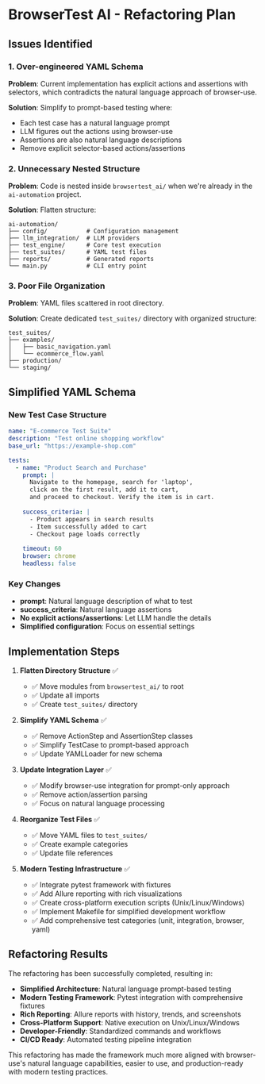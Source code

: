 # BrowserTest AI - Refactoring Plan

## Issues Identified

### 1. Over-engineered YAML Schema
**Problem**: Current implementation has explicit actions and assertions with selectors, which contradicts the natural language approach of browser-use.

**Solution**: Simplify to prompt-based testing where:
- Each test case has a natural language prompt
- LLM figures out the actions using browser-use
- Assertions are also natural language descriptions
- Remove explicit selector-based actions/assertions

### 2. Unnecessary Nested Structure
**Problem**: Code is nested inside `browsertest_ai/` when we're already in the `ai-automation` project.

**Solution**: Flatten structure:
```
ai-automation/
├── config/           # Configuration management
├── llm_integration/  # LLM providers
├── test_engine/      # Core test execution
├── test_suites/      # YAML test files
├── reports/          # Generated reports
└── main.py           # CLI entry point
```

### 3. Poor File Organization
**Problem**: YAML files scattered in root directory.

**Solution**: Create dedicated `test_suites/` directory with organized structure:
```
test_suites/
├── examples/
│   ├── basic_navigation.yaml
│   └── ecommerce_flow.yaml
├── production/
└── staging/
```

## Simplified YAML Schema

### New Test Case Structure
```yaml
name: "E-commerce Test Suite"
description: "Test online shopping workflow"
base_url: "https://example-shop.com"

tests:
  - name: "Product Search and Purchase"
    prompt: |
      Navigate to the homepage, search for 'laptop', 
      click on the first result, add it to cart, 
      and proceed to checkout. Verify the item is in cart.
    
    success_criteria: |
      - Product appears in search results
      - Item successfully added to cart
      - Checkout page loads correctly
    
    timeout: 60
    browser: chrome
    headless: false
```

### Key Changes
- **prompt**: Natural language description of what to test
- **success_criteria**: Natural language assertions
- **No explicit actions/assertions**: Let LLM handle the details
- **Simplified configuration**: Focus on essential settings

## Implementation Steps

1. **Flatten Directory Structure** ✅
   - ✅ Move modules from `browsertest_ai/` to root
   - ✅ Update all imports
   - ✅ Create `test_suites/` directory

2. **Simplify YAML Schema** ✅
   - ✅ Remove ActionStep and AssertionStep classes
   - ✅ Simplify TestCase to prompt-based approach
   - ✅ Update YAMLLoader for new schema

3. **Update Integration Layer** ✅
   - ✅ Modify browser-use integration for prompt-only approach
   - ✅ Remove action/assertion parsing
   - ✅ Focus on natural language processing

4. **Reorganize Test Files** ✅
   - ✅ Move YAML files to `test_suites/`
   - ✅ Create example categories
   - ✅ Update file references

5. **Modern Testing Infrastructure** ✅
   - ✅ Integrate pytest framework with fixtures
   - ✅ Add Allure reporting with rich visualizations
   - ✅ Create cross-platform execution scripts (Unix/Linux/Windows)
   - ✅ Implement Makefile for simplified development workflow
   - ✅ Add comprehensive test categories (unit, integration, browser, yaml)

## Refactoring Results

The refactoring has been successfully completed, resulting in:
- **Simplified Architecture**: Natural language prompt-based testing
- **Modern Testing Framework**: Pytest integration with comprehensive fixtures
- **Rich Reporting**: Allure reports with history, trends, and screenshots
- **Cross-Platform Support**: Native execution on Unix/Linux/Windows
- **Developer-Friendly**: Standardized commands and workflows
- **CI/CD Ready**: Automated testing pipeline integration

This refactoring has made the framework much more aligned with browser-use's natural language capabilities, easier to use, and production-ready with modern testing practices.